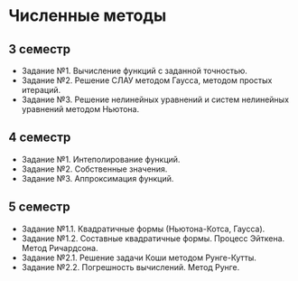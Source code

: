 # Численные методы

## 3 семестр
- Задание №1. Вычисление функций с заданной точностью.
- Задание №2. Решение СЛАУ методом Гаусса, методом простых итераций.
- Задание №3. Решение нелинейных уравнений и систем нелинейных уравнений методом Ньютона.

## 4 семестр
- Задание №1. Интеполирование функций.
- Задание №2. Собственные значения.
- Задание №3. Аппроксимация функций.

## 5 семестр
- Задание №1.1. Квадратичные формы (Ньютона-Котса, Гаусса).
- Задание №1.2. Составные квадратичные формы. Процесс Эйткена. Метод Ричардсона.
- Задание №2.1. Решение задачи Коши методом Рунге-Кутты.
- Задание №2.2. Погрешность вычислений. Метод Рунге. 
